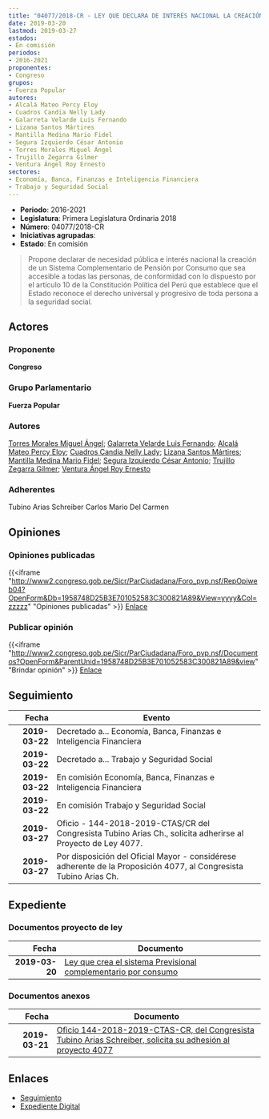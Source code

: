 ```yaml
---
title: "04077/2018-CR - LEY QUE DECLARA DE INTERÉS NACIONAL LA CREACIÓN DEL SISTEMA PREVISIONAL COMPLEMENTARIO POR CONSUMO"
date: 2019-03-20
lastmod: 2019-03-27
estados:
- En comisión
periodos:
- 2016-2021
proponentes:
- Congreso
grupos:
- Fuerza Popular
autores:
- Alcalá Mateo Percy Eloy
- Cuadros Candia Nelly Lady
- Galarreta Velarde Luis Fernando
- Lizana Santos Mártires
- Mantilla Medina Mario Fidel
- Segura Izquierdo César Antonio
- Torres Morales Miguel Ángel
- Trujillo Zegarra Gilmer
- Ventura Ángel Roy Ernesto
sectores:
- Economía, Banca, Finanzas e Inteligencia Financiera
- Trabajo y Seguridad Social
---
```

- **Periodo**: 2016-2021
- **Legislatura**: Primera Legislatura Ordinaria 2018
- **Número**: 04077/2018-CR
- **Iniciativas agrupadas**: 
- **Estado**: En comisión

> Propone declarar de necesidad pública e interés nacional la creación de un Sistema Complementario de Pensión por Consumo que sea accesible a todas las personas, de conformidad con lo dispuesto por el artículo 10 de la Constitución Política del Perú que establece que el Estado reconoce el derecho universal y progresivo de toda persona a la seguridad social.


## Actores

### Proponente

**Congreso**

### Grupo Parlamentario

**Fuerza Popular**

### Autores

[Torres Morales Miguel Ángel](mailto:mailto:mtorresm@congreso.gob.pe); [Galarreta Velarde Luis Fernando](mailto:mailto:lgalarreta@congreso.gob.pe); [Alcalá Mateo Percy Eloy](mailto:mailto:palcala@congreso.gob.pe); [Cuadros Candia Nelly Lady](mailto:mailto:ncuadros@congreso.gob.pe); [Lizana Santos Mártires](mailto:mailto:mlizana@congreso.gob.pe); [Mantilla Medina Mario Fidel](mailto:mailto:mmantilla@congreso.gob.pe); [Segura Izquierdo César Antonio](mailto:mailto:csegura@congreso.gob.pe); [Trujillo Zegarra Gilmer](mailto:mailto:gtrujilloz@congreso.gob.pe); [Ventura Ángel Roy Ernesto](mailto:mailto:rventura@congreso.gob.pe)

### Adherentes

Tubino Arias Schreiber Carlos Mario Del Carmen

## Opiniones

### Opiniones publicadas

{{<iframe "http://www2.congreso.gob.pe/Sicr/ParCiudadana/Foro_pvp.nsf/RepOpiweb04?OpenForm&Db=1958748D25B3E701052583C300821A89&View=yyyy&Col=zzzzz" "Opiniones publicadas" >}}
[Enlace](http://www2.congreso.gob.pe/Sicr/ParCiudadana/Foro_pvp.nsf/RepOpiweb04?OpenForm&Db=1958748D25B3E701052583C300821A89&View=yyyy&Col=zzzzz)

### Publicar opinión

{{<iframe "http://www2.congreso.gob.pe/Sicr/ParCiudadana/Foro_pvp.nsf/Documentos?OpenForm&ParentUnid=1958748D25B3E701052583C300821A89&view" "Brindar opinión" >}}
[Enlace](http://www2.congreso.gob.pe/Sicr/ParCiudadana/Foro_pvp.nsf/Documentos?OpenForm&ParentUnid=1958748D25B3E701052583C300821A89&view)


## Seguimiento

| Fecha | Evento |
|------:|--------|
| **2019-03-22** | Decretado a... Economía, Banca, Finanzas e Inteligencia Financiera |
| **2019-03-22** | Decretado a... Trabajo y Seguridad Social |
| **2019-03-22** | En comisión Economía, Banca, Finanzas e Inteligencia Financiera |
| **2019-03-22** | En comisión Trabajo y Seguridad Social |
| **2019-03-27** | Oficio - 144-2018-2019-CTAS/CR del Congresista Tubino Arias Ch., solicita adherirse al Proyecto de Ley 4077. |
| **2019-03-27** | Por disposición del Oficial Mayor - considérese adherente de la Proposición 4077, al Congresista Tubino Arias Ch. |

## Expediente

### Documentos proyecto de ley

| Fecha | Documento |
|------:|-----------|
| **2019-03-20** | [Ley que crea el sistema Previsional complementario por consumo](http://www.leyes.congreso.gob.pe/Documentos/2016_2021/Proyectos_de_Ley_y_de_Resoluciones_Legislativas/PL0407720190320..pdf) |

### Documentos anexos

| Fecha | Documento |
|------:|-----------|
| **2019-03-21** | [Oficio 144-2018-2019-CTAS-CR, del Congresista Tubino Arias Schreiber, solicita su adhesión al proyecto 4077](http://www.leyes.congreso.gob.pe/Documentos/2016_2021/Adhesiones/Proyectos_de_Ley/OFICIO-144-2018-2019-CTAS-CR.pdf) |

## Enlaces

- [Seguimiento](http://www2.congreso.gob.pe/Sicr/TraDocEstProc/CLProLey2016.nsf/f7fff46988ca05b1052578e100829cc7/821848cfaea348c0052583c3007ab1bb?OpenDocument)
- [Expediente Digital](http://www2.congreso.gob.pe/Sicr/TraDocEstProc/Expvirt_2011.nsf/visbusqptramdoc1621/04077?opendocument)

